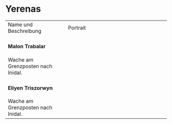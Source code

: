 # Yerenas

<table>
<tr><td>Name und Beschreibung</td><td width="300">Portrait</td></tr>
<!--<tr><td><h4>Finnea</h4> Ur-Magierin und Hüterin der Manaflamme; Fürstin von Farodris. Reckin der Göttin Farone.</td><td><img src="finnea.png" alt="" /></td></tr>-->
<!--<tr><td><h4>Adamar</h4> Magier der Mana-Flamme, Rechte Hand der Ur-Magierin Finnea. Reckin der Göttin Farone.</td><td><img src="adamar.png" alt="" /></td></tr>-->
<!--<tr><td><h4>Phaerille</h4> Klerikerin der Mana-Flamme, Linke Hand der Ur-Magierin Finnea. Recke der Göttin Farone.</td><td><img src="phaerille.png" alt="" /></td></tr>-->
<!--<tr><td><h4>Amlin</h4> Hohefürstin der Zeit</td><td width="300"><img src="amlin.png" alt="" /></td></tr>-->
<!--<tr><td><h4>Viessa Ularel</h4>Maid.</td><td><img src="viessa.png" alt="" /></td></tr>-->
<tr><td><h4>Malon Trabalar</h4> Wache am Grenzposten nach Inidal.</td><td width="300"><img src="malon.png" alt="" /></td></tr>
<tr><td><h4>Eliyen Triszorwyn</h4> Wache am Grenzposten nach Inidal.</td><td width="300"><img src="eliyen.png" alt="" /></td></tr>
</table>